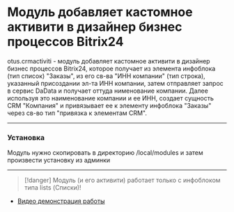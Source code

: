 # Модуль добавляет кастомное активити в дизайнер бизнес процессов Bitrix24

otus.crmactiviti - модуль добавляет кастомное активити в дизайнер бизнес процессов Bitrix24, которое получает из элемента инфоблока (тип список) "Заказы", 
из его св-ва "ИНН компании" (тип строка), указанный присоздании эл-та ИНН компании, затем отправляет запрос в сервис DaData и получает оттуда нименование компании.
Далее используя это наименование компании и ее ИНН, создает сущность CRM "Компания" и привязывает ее к элементу инфоблока "Заказы" через св-во тип "привязка к элементам CRM".

---

### Установка
Модуль нужно скопировать в директорию /local/modules и затем произвести установку из админки

---

>[!danger]
> Модуль (и его активити) работает только с инфоблоком типа lists (Списки)!

- [Видео демонстрация работы](https://youtu.be/jEFlxRr6xxU)

